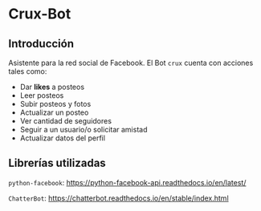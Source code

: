 # Crux-Bot
## Introducción
Asistente para la red social de Facebook.
El Bot `crux` cuenta con acciones tales como:
* Dar **likes** a posteos 
* Leer posteos
* Subir posteos y fotos
* Actualizar un posteo
* Ver cantidad de seguidores
* Seguir a un usuario/o solicitar amistad
* Actualizar datos del perfil

## Librerías utilizadas
`python-facebook`: https://python-facebook-api.readthedocs.io/en/latest/

`ChatterBot`: https://chatterbot.readthedocs.io/en/stable/index.html
